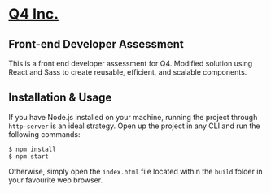 # [Q4 Inc.](https://q4inc.com/)

## Front-end Developer Assessment

This is a front end developer assessment for Q4. 
Modified solution using React and Sass to create reusable, efficient, and scalable components.


## Installation & Usage

If you have Node.js installed on your machine, running the
project through `http-server` is an ideal strategy. Open up the project
in any CLI and run the following commands:

```
$ npm install
$ npm start
```

Otherwise, simply open the `index.html` file located within the `build` folder
in your favourite web browser.